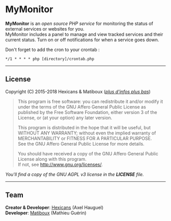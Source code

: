 # MyMonitor

**MyMonitor** is an *open source PHP service* for monitoring the status of external services or websites for you.  
MyMonitor includes a panel to manage and view tracked services and their current status. Turn on or off notifications for when a service goes down.

Don't forget to add the cron to your crontab :

```
*/1 * * * * php [directory]/crontab.php
```

---

## License

Copyright (C) 2015-2018 Hexicans & Matiboux ([*plus d'infos plus bas*](#team))
> This program is free software: you can redistribute it and/or modify it under the terms of the GNU Affero General Public License as published by the Free Software Foundation, either version 3 of the License, or (at your option) any later version.  
> 
> This program is distributed in the hope that it will be useful, but WITHOUT ANY WARRANTY; without even the implied warranty of MERCHANTABILITY or FITNESS FOR A PARTICULAR PURPOSE.  
> See the GNU Affero General Public License for more details.
> 
> You should have received a copy of the GNU Affero General Public License along with this program.  
> If not, see <http://www.gnu.org/licenses/>.

*You'll find a copy of the GNU AGPL v3 license in the **LICENSE** file.*

---

## Team

**Creator & Developer**: [Hexicans](https://github.com/hexicans) (Axel Hauguel)  
**Developer**: [Matiboux](https://github.com/matiboux) (Mathieu Guérin)
